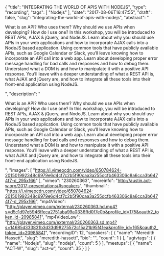 {
  "title": "INTEGRATING THE WORLD OF APIS WITH NODEJS",
  "type": "recording",
  "tags": [
    "Nodejs"
  ],
  "date": "2017-08-06T16:47:55",
  "draft": false,
  "slug": "integrating-the-world-of-apis-with-nodejs",
  "abstract": "<p>What is an API? Who uses them? Why should we use APIs when developing? How do I use one? In this workshop, you will be introduced to REST APIs, AJAX & jQuery, and NodeJS. Learn about why you should use APIs in your web applications and how to incorporate AJAX calls into a NodeJS based application. Using common tools that have publicly available APIs, such as Google Calendar or Slack, you’ll leave knowing how to incorporate an API call into a web app. Learn about developing proper error message handling for bad calls and responses and how to debug them. Understand what a DOM is and how to manipulate it with a positive API response. You’ll leave with a deeper understanding of what a REST API is, what AJAX and jQuery are, and how to integrate all these tools into their front-end application using NodeJS.</p>",
  "description": "<p>What is an API? Who uses them? Why should we use APIs when developing? How do I use one? In this workshop, you will be introduced to REST APIs, AJAX & jQuery, and NodeJS. Learn about why you should use APIs in your web applications and how to incorporate AJAX calls into a NodeJS based application. Using common tools that have publicly available APIs, such as Google Calendar or Slack, you’ll leave knowing how to incorporate an API call into a web app. Learn about developing proper error message handling for bad calls and responses and how to debug them. Understand what a DOM is and how to manipulate it with a positive API response. You’ll leave with a deeper understanding of what a REST API is, what AJAX and jQuery are, and how to integrate all these tools into their front-end application using NodeJS.</p>",
  "images": [
    "https://i.vimeocdn.com/video/650784624-201501992348c6979e6d4cf7c2b5f90caa3a255dcfb463306c8a6cca3b6474f7-d_295x166"
  ],
  "vimeo": "230260363",
  "moreinfo": "http://austin.act-w.org/2017-presentations/#speakers",
  "thumbnail": "https://i.vimeocdn.com/video/650784624-201501992348c6979e6d4cf7c2b5f90caa3a255dcfb463306c8a6cca3b6474f7-d_295x166",
  "mp4Video": "http://player.vimeo.com/external/230260363.hd.mp4?s=d5c1d97e5946ffeca2751aba99a0336ffd0f7e0b&profile_id=175&oauth2_token_id=20985841",
  "mp4VideoLow": "http://player.vimeo.com/external/230260363.sd.mp4?s=14685d333831b3d33d98275572c15a21b95f41ea&profile_id=165&oauth2_token_id=20985841",
  "recordingID": 12,
  "speakers": [
    {
      "name": "Meredith Hassett",
      "slug": "meredith-hassett",
      "bio": "",
      "count": 1
    }
  ],
  "ugtvtags": [
    {
      "name": "Nodejs",
      "slug": "nodejs",
      "count": 5
    }
  ],
  "meetups": [
    {
      "name": "ACT-W",
      "slug": "act-w",
      "count": 35
    }
  ]
}